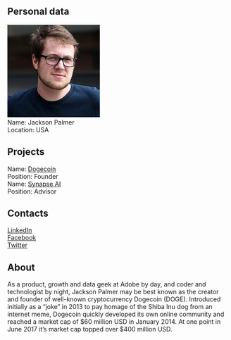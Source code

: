 ## Personal data
 ![Jackson Palmer photo](../people/photo/jackson_palmer.jpg)  
Name:  Jackson Palmer  
Location: USA 
## Projects 
Name: [Dogecoin](../projects/dogecoin.md)  
Position: Founder  
Name: [Synapse AI](../projects/synapse_ai.md)  
Position: Advisor
## Contacts
[LinkedIn](https://www.linkedin.com/in/jacksonpalmer/)  
[Facebook](https://www.facebook.com/ummjackson?ref=br_rs)  
[Twitter](https://twitter.com/ummjackson)  
## About   
As a product, growth and data geek at Adobe by day, and coder and technologist by night, Jackson Palmer may be best known as the creator and founder of well-known cryptocurrency Dogecoin (DOGE). Introduced initially as a “joke” in 2013 to pay homage of the Shiba Inu dog from an internet meme, Dogecoin quickly developed its own online community and reached a market cap of $60 million USD in January 2014. At one point in June 2017 it’s market cap topped over $400 million USD.
